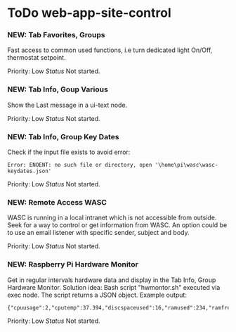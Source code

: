 # ToDo web-app-site-control

### NEW: Tab Favorites, Groups
Fast access to common used functions, i.e turn dedicated light On/Off, thermostat setpoint.

Priority: Low
_Status_
Not started.

### NEW: Tab Info, Goup Various
Show the Last message in a ui-text node.

Priority: Low
_Status_
Not started.

### NEW: Tab Info, Group Key Dates
Check if the input file exists to avoid error:
```
Error: ENOENT: no such file or directory, open '\home\pi\wasc\wasc-keydates.json'
```

Priority: Low
_Status_
Not started.

### NEW: Remote Access WASC
WASC is running in a local intranet which is not accessible from outside.
Seek for a way to control or get information from WASC.
An option could be to use an email listener with specific sender, subject and body.

Priority: Low
_Status_
Not started.

### NEW: Raspberry Pi Hardware Monitor
Get in regular intervals hardware data and display in the Tab Info, Group Hardware Monitor.
Solution idea:
Bash script "hwmontor.sh" executed via exec node. The script returns a JSON object. Example output:
```
{"cpuusage":2,"cputemp":37.394,"discspaceused":16,"ramused":234,"ramfree":274,"ramusedpct":46.063} 
```

Priority: Low
_Status_
Not started.
